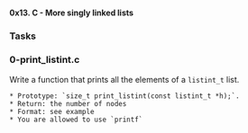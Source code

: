 #### **0x13. C - More singly linked lists**

### **Tasks**

### **0-print_listint.c**
Write a function that prints all the elements of a `listint_t` list.

	* Prototype: `size_t print_listint(const listint_t *h);`.
	* Return: the number of nodes
	* Format: see example
	* You are allowed to use `printf`
